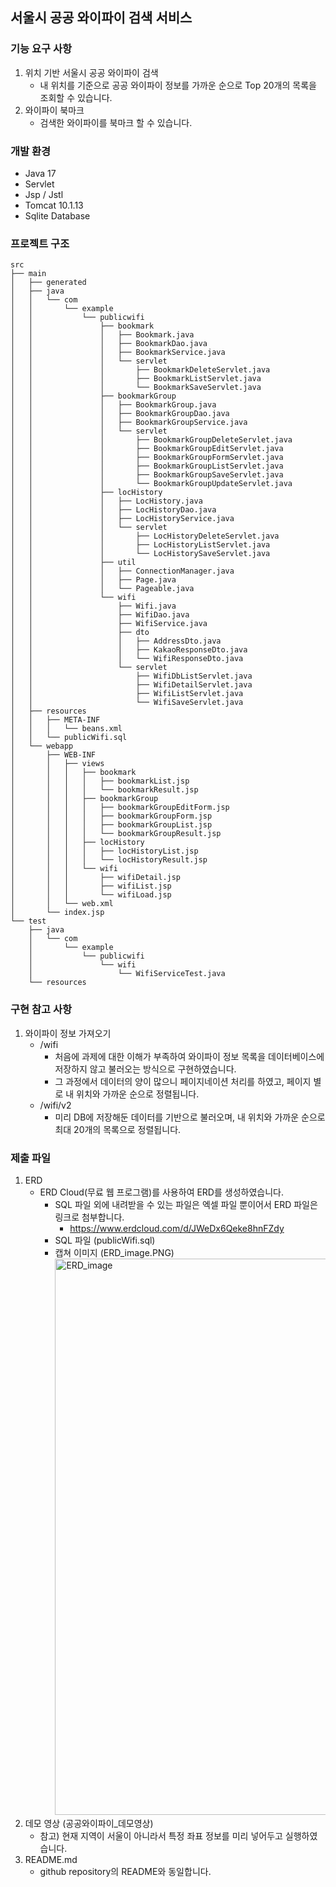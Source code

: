 ## 서울시 공공 와이파이 검색 서비스

### 기능 요구 사항
1. 위치 기반 서울시 공공 와이파이 검색
   - 내 위치를 기준으로 공공 와이파이 정보를 가까운 순으로 Top 20개의 목록을 조회할 수 있습니다.
2. 와이파이 북마크
   - 검색한 와이파이를 북마크 할 수 있습니다.

### 개발 환경
- Java 17
- Servlet
- Jsp / Jstl
- Tomcat 10.1.13
- Sqlite Database

### 프로젝트 구조
~~~
src
├── main
│   ├── generated
│   ├── java
│   │   └── com
│   │       └── example
│   │           └── publicwifi
│   │               ├── bookmark
│   │               │   ├── Bookmark.java
│   │               │   ├── BookmarkDao.java
│   │               │   ├── BookmarkService.java
│   │               │   └── servlet
│   │               │       ├── BookmarkDeleteServlet.java
│   │               │       ├── BookmarkListServlet.java
│   │               │       └── BookmarkSaveServlet.java
│   │               ├── bookmarkGroup
│   │               │   ├── BookmarkGroup.java
│   │               │   ├── BookmarkGroupDao.java
│   │               │   ├── BookmarkGroupService.java
│   │               │   └── servlet
│   │               │       ├── BookmarkGroupDeleteServlet.java
│   │               │       ├── BookmarkGroupEditServlet.java
│   │               │       ├── BookmarkGroupFormServlet.java
│   │               │       ├── BookmarkGroupListServlet.java
│   │               │       ├── BookmarkGroupSaveServlet.java
│   │               │       └── BookmarkGroupUpdateServlet.java
│   │               ├── locHistory
│   │               │   ├── LocHistory.java
│   │               │   ├── LocHistoryDao.java
│   │               │   ├── LocHistoryService.java
│   │               │   └── servlet
│   │               │       ├── LocHistoryDeleteServlet.java
│   │               │       ├── LocHistoryListServlet.java
│   │               │       └── LocHistorySaveServlet.java
│   │               ├── util
│   │               │   ├── ConnectionManager.java
│   │               │   ├── Page.java
│   │               │   └── Pageable.java
│   │               └── wifi
│   │                   ├── Wifi.java
│   │                   ├── WifiDao.java
│   │                   ├── WifiService.java
│   │                   ├── dto
│   │                   │   ├── AddressDto.java
│   │                   │   ├── KakaoResponseDto.java
│   │                   │   └── WifiResponseDto.java
│   │                   └── servlet
│   │                       ├── WifiDbListServlet.java
│   │                       ├── WifiDetailServlet.java
│   │                       ├── WifiListServlet.java
│   │                       └── WifiSaveServlet.java
│   ├── resources
│   │   ├── META-INF
│   │   │   └── beans.xml
│   │   └── publicWifi.sql
│   └── webapp
│       ├── WEB-INF
│       │   ├── views
│       │   │   ├── bookmark
│       │   │   │   ├── bookmarkList.jsp
│       │   │   │   └── bookmarkResult.jsp
│       │   │   ├── bookmarkGroup
│       │   │   │   ├── bookmarkGroupEditForm.jsp
│       │   │   │   ├── bookmarkGroupForm.jsp
│       │   │   │   ├── bookmarkGroupList.jsp
│       │   │   │   └── bookmarkGroupResult.jsp
│       │   │   ├── locHistory
│       │   │   │   ├── locHistoryList.jsp
│       │   │   │   └── locHistoryResult.jsp
│       │   │   └── wifi
│       │   │       ├── wifiDetail.jsp
│       │   │       ├── wifiList.jsp
│       │   │       └── wifiLoad.jsp
│       │   └── web.xml
│       └── index.jsp
└── test
    ├── java
    │   └── com
    │       └── example
    │           └── publicwifi
    │               └── wifi
    │                   └── WifiServiceTest.java
    └── resources
~~~

### 구현 참고 사항
1. 와이파이 정보 가져오기
   - /wifi
     - 처음에 과제에 대한 이해가 부족하여 와이파이 정보 목록을 데이터베이스에 저장하지 않고 불러오는 방식으로 구현하였습니다.
     - 그 과정에서 데이터의 양이 많으니 페이지네이션 처리를 하였고, 페이지 별로 내 위치와 가까운 순으로 정렬됩니다.
   - /wifi/v2
     - 미리 DB에 저장해둔 데이터를 기반으로 불러오며, 내 위치와 가까운 순으로 최대 20개의 목록으로 정렬됩니다.

### 제출 파일
1. ERD
   - ERD Cloud(무료 웹 프로그램)를 사용하여 ERD를 생성하였습니다.
     - SQL 파일 외에 내려받을 수 있는 파일은 엑셀 파일 뿐이어서 ERD 파일은 링크로 첨부합니다. 
       - https://www.erdcloud.com/d/JWeDx6Qeke8hnFZdy
     - SQL 파일 (publicWifi.sql)
     - 캡쳐 이미지 (ERD_image.PNG)
       <img width="890" alt="ERD_image" src="https://github.com/do5do/public-wifi/assets/56918540/9f1883ab-02a7-4dba-83d5-f387608ff3d3">
2. 데모 영상 (공공와이파이_데모영상)
   - 참고) 현재 지역이 서울이 아니라서 특정 좌표 정보를 미리 넣어두고 실행하였습니다.
3. README.md
   - github repository의 README와 동일합니다.
